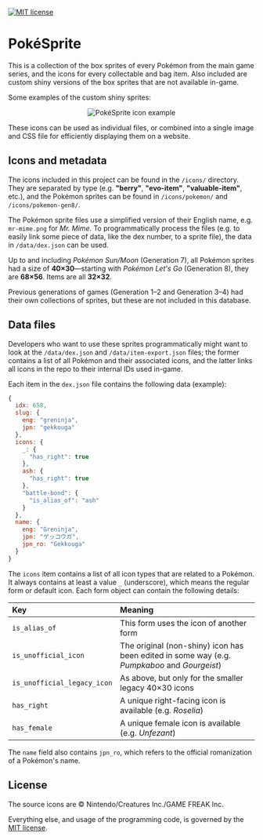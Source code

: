 [![MIT license](https://img.shields.io/badge/license-MIT-brightgreen.svg)](https://opensource.org/licenses/MIT)

# PokéSprite

This is a collection of the box sprites of every Pokémon from the main game series, and the icons for every collectable and bag item. Also included are custom shiny versions of the box sprites that are not available in-game.

Some examples of the custom shiny sprites:

<p align="center">
  <img src="https://raw.github.com/msikma/pokesprite/master/resources/wiki/pokesprite-banner.png" alt="PokéSprite icon example" />
</p>

These icons can be used as individual files, or combined into a single image and CSS file for efficiently displaying them on a website.

## Icons and metadata

The icons included in this project can be found in the `/icons/` directory. They are separated by type (e.g. **"berry"**, **"evo-item"**, **"valuable-item"**, etc.), and the Pokémon sprites can be found in `/icons/pokemon/` and `/icons/pokemon-gen8/`.

The Pokémon sprite files use a simplified version of their English name, e.g. `mr-mime.png` for *Mr. Mime*. To programmatically process the files (e.g. to easily link some piece of data, like the dex number, to a sprite file), the data in `/data/dex.json` can be used.

Up to and including *Pokémon Sun/Moon* (Generation 7), all Pokémon sprites had a size of **40×30**—starting with *Pokémon Let's Go* (Generation 8), they are **68×56**. Items are all **32×32**.

Previous generations of games (Generation 1–2 and Generation 3–4) had their own collections of sprites, but these are not included in this database.

## Data files

Developers who want to use these sprites programmatically might want to look at the `/data/dex.json` and `/data/item-export.json` files; the former contains a list of all Pokémon and their associated icons, and the latter links all icons in the repo to their internal IDs used in-game.

Each item in the `dex.json` file contains the following data (example):

```js
{
  idx: 658,
  slug: {
    eng: "greninja",
    jpn: "gekkouga"
  },
  icons: {
    _: {
      "has_right": true
    },
    ash: {
      "has_right": true
    },
    "battle-bond": {
      "is_alias_of": "ash"
    }
  },
  name: {
    eng: "Greninja",
    jpn: "ゲッコウガ",
    jpn_ro: "Gekkouga"
  }
}
```

The `icons` item contains a list of all icon types that are related to a Pokémon. It always contains at least a value `_` (underscore), which means the regular form or default icon. Each form object can contain the following details:

| Key | Meaning |
|:----|:--------|
| `is_alias_of` | This form uses the icon of another form |
| `is_unofficial_icon` | The original (non-shiny) icon has been edited in some way (e.g. *Pumpkaboo* and *Gourgeist*) |
| `is_unofficial_legacy_icon` | As above, but only for the smaller legacy 40×30 icons |
| `has_right` | A unique right-facing icon is available (e.g. *Roselia*) |
| `has_female` | A unique female icon is available (e.g. *Unfezant*) |

The `name` field also contains `jpn_ro`, which refers to the official romanization of a Pokémon's name.

## License

The source icons are © Nintendo/Creatures Inc./GAME FREAK Inc.

Everything else, and usage of the programming code, is governed by the [MIT license](http://opensource.org/licenses/MIT).
